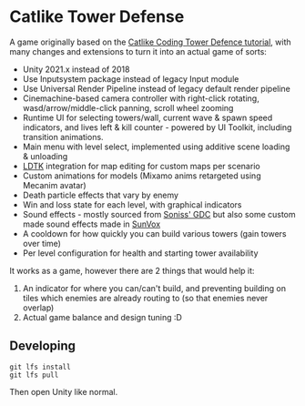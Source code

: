 # Catlike Tower Defense

A game originally based on the [Catlike Coding Tower Defence tutorial](https://catlikecoding.com/unity/tutorials/tower-defense/), with many changes and extensions to turn it into an actual game of sorts:

* Unity 2021.x instead of 2018
* Use Inputsystem package instead of legacy Input module
* Use Universal Render Pipeline instead of legacy default render pipeline
* Cinemachine-based camera controller with right-click rotating, wasd/arrow/middle-click panning, scroll wheel zooming
* Runtime UI for selecting towers/wall, current wave & spawn speed indicators, and lives left & kill counter - powered by UI Toolkit, including transition animations.
* Main menu with level select, implemented using additive scene loading & unloading
* [LDTK](https://ldtk.io/) integration for map editing for custom maps per scenario
* Custom animations for models (Mixamo anims retargeted using Mecanim avatar)
* Death particle effects that vary by enemy
* Win and loss state for each level, with graphical indicators
* Sound effects - mostly sourced from [Soniss' GDC](https://sonniss.com/gameaudiogdc) but also some custom made sound effects made in [SunVox](https://warmplace.ru/soft/sunvox/)
* A cooldown for how quickly you can build various towers (gain towers over time)
* Per level configuration for health and starting tower availability

It works as a game, however there are 2 things that would help it:

1. An indicator for where you can/can't build, and preventing building on tiles which enemies are already routing to (so that enemies never overlap)
2. Actual game balance and design tuning :D

## Developing

```shell
git lfs install
git lfs pull
```

Then open Unity like normal.
